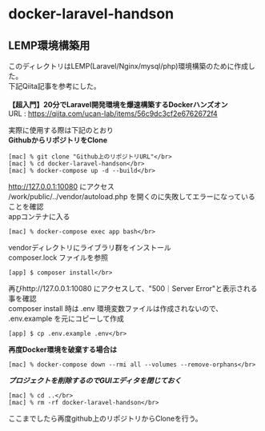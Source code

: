 # docker-laravel-handson

## LEMP環境構築用
このディレクトリはLEMP(Laravel/Nginx/mysql/php)環境構築のために作成した。</br>
下記Qiita記事を参考にした。</br>
</br>
**【超入門】20分でLaravel開発環境を爆速構築するDockerハンズオン**</br>
URL : https://qiita.com/ucan-lab/items/56c9dc3cf2e6762672f4</br>

実際に使用する際は下記のとおり</br>
**GithubからリポジトリをClone**</br>
```
[mac] % git clone "Github上のリポジトリURL"</br>
[mac] % cd docker-laravel-handson</br>
[mac] % docker-compose up -d --build</br>
```
http://127.0.0.1:10080 にアクセス</br>
/work/public/../vendor/autoload.php を開くのに失敗してエラーになっていることを確認</br>
appコンテナに入る</br>
```
[mac] % docker-compose exec app bash</br>
```
vendorディレクトリにライブラリ群をインストール</br>
composer.lock ファイルを参照</br>
```
[app] $ composer install</br>
```
再びhttp://127.0.0.1:10080 にアクセスして、"500｜Server Error"と表示される事を確認</br>
composer install 時は .env 環境変数ファイルは作成されないので、 .env.example を元にコピーして作成</br>
```
[app] $ cp .env.example .env</br>
```

<!-- **新しいApp構築後保存する場合はディレクトリ名を変更してpush**</br> -->

**再度Docker環境を破棄する場合は**</br>
```
[mac] % docker-compose down --rmi all --volumes --remove-orphans</br>
```
***プロジェクトを削除するのでGUIエディタを閉じておく***</br>
```
[mac] % cd ..</br>
[mac] % rm -rf docker-laravel-handson</br>
```
ここまでしたら再度github上のリポジトリからCloneを行う。</br>
